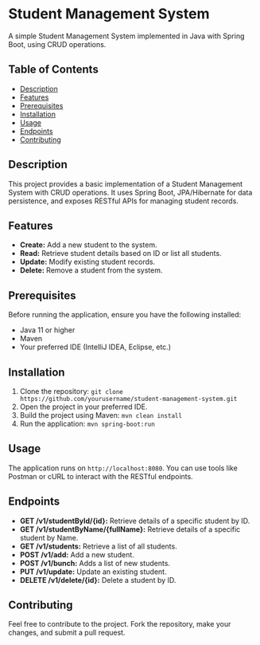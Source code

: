 # Student Management System

A simple Student Management System implemented in Java with Spring Boot, using CRUD operations.

## Table of Contents

- [Description](#description)
- [Features](#features)
- [Prerequisites](#prerequisites)
- [Installation](#installation)
- [Usage](#usage)
- [Endpoints](#endpoints)
- [Contributing](#contributing)

## Description

This project provides a basic implementation of a Student Management System with CRUD operations. It uses Spring Boot, JPA/Hibernate for data persistence, and exposes RESTful APIs for managing student records.

## Features

- **Create:** Add a new student to the system.
- **Read:** Retrieve student details based on ID or list all students.
- **Update:** Modify existing student records.
- **Delete:** Remove a student from the system.

## Prerequisites

Before running the application, ensure you have the following installed:

- Java 11 or higher
- Maven
- Your preferred IDE (IntelliJ IDEA, Eclipse, etc.)

## Installation

1. Clone the repository: `git clone https://github.com/yourusername/student-management-system.git`
2. Open the project in your preferred IDE.
3. Build the project using Maven: `mvn clean install`
4. Run the application: `mvn spring-boot:run`

## Usage

The application runs on `http://localhost:8080`. You can use tools like Postman or cURL to interact with the RESTful endpoints.

## Endpoints

- **GET /v1/studentById/{id}:** Retrieve details of a specific student by ID.
- **GET /v1/studentByName/{fullName}:** Retrieve details of a specific student by Name.
- **GET /v1/students:** Retrieve a list of all students.
- **POST /v1/add:** Add a new student.
- **POST /v1/bunch:** Adds a list of new students.
- **PUT /v1/update:** Update an existing student.
- **DELETE /v1/delete/{id}:** Delete a student by ID.

## Contributing

Feel free to contribute to the project. Fork the repository, make your changes, and submit a pull request.
